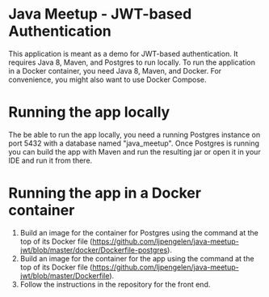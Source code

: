 # Java Meetup - JWT-based Authentication
This application is meant as a demo for JWT-based authentication.
It requires Java 8, Maven, and Postgres to run locally.
To run the application in a Docker container, you need Java 8, Maven, and Docker.
For convenience, you might also want to use Docker Compose.

# Running the app locally
The be able to run the app locally, you need a running Postgres instance on port 5432 with a database named "java_meetup".
Once Postgres is running you can build the app with Maven and run the resulting jar or open it in your IDE and run it from there.

# Running the app in a Docker container
1. Build an image for the container for Postgres using the command at the top of its Docker file (https://github.com/ljpengelen/java-meetup-jwt/blob/master/docker/Dockerfile-postgres).
1. Build an image for the container for the app using the command at the top of its Docker file
(https://github.com/ljpengelen/java-meetup-jwt/blob/master/Dockerfile).
1. Follow the instructions in the repository for the front end.
